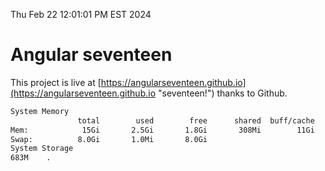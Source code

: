 Thu Feb 22 12:01:01 PM EST 2024

# Angular seventeen


This project is live at [https://angularseventeen.github.io](https://angularseventeen.github.io "seventeen!") thanks to Github.

```bash
System Memory
               total        used        free      shared  buff/cache   available
Mem:            15Gi       2.5Gi       1.8Gi       308Mi        11Gi        12Gi
Swap:          8.0Gi       1.0Mi       8.0Gi
System Storage
683M	.
```
